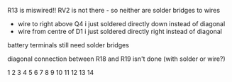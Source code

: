 R13 is miswired!!
RV2 is not there - so neither are solder bridges to wires

- wire to right above Q4 i just soldered directly down instead of diagonal
- wire from centre of D1 i just soldered directly right instead of diagonal

battery terminals still need solder bridges

diagonal connection between R18 and R19 isn't done (with solder or wire?)

1
2
3
4
5
6
7
8
9
10
11
12
13
14